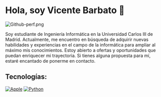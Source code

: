 # Hola, soy Vicente Barbato 👋

![Github-perf.png](https://i.postimg.cc/HkLtCpjy/Github-perf.png)

Soy estudiante de Ingeniería Informática en la Universidad Carlos III de Madrid. Actualmente, me encuentro en búsqueda de adquirir nuevas habilidades y experiencias en el campo de la informática para ampliar al máximo mis conocimientos. Estoy abierto a ofertas y oportunidades que puedan enriquecer mi trayectoria. Si tienes alguna propuesta para mí, estaré encantado de ponerme en contacto.


## Tecnologías:
[![Apple](https://img.shields.io/badge/iOS-999999?style=for-the-badge&logo=apple&logoColor=white&labelColor=101010)]()
[![Python](https://img.shields.io/badge/Python-yellow?style=for-the-badge&logo=python&logoColor=white&labelColor=101010)]()

<!--
**VicenteBarbato/VicenteBarbato** is a ✨ _special_ ✨ repository because its `README.md` (this file) appears on your GitHub profile.

Here are some ideas to get you started:

- 🔭 I’m currently working on ...
- 🌱 I’m currently learning ...
- 👯 I’m looking to collaborate on ...
- 🤔 I’m looking for help with ...
- 💬 Ask me about ...
- 📫 How to reach me: ...
- 😄 Pronouns: ...
- ⚡ Fun fact: ...
-->
